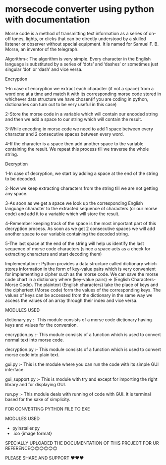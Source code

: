 # morsecode converter using python with documentation
Morse code is a method of transmitting text information as a series of on-off tones, lights, or clicks that can be directly understood by a skilled listener or observer without special equipment. It is named for Samuel F. B. Morse, an inventor of the telegraph.

Algorithm-: The algorithm is very simple. Every character in the English language is substituted by a series of ‘dots’ and ‘dashes’ or sometimes just singular ‘dot’ or ‘dash’ and vice versa.

Encryption

1-In case of encryption we extract each character (if not a space) from a word one at a time and match it with its corresponding morse code stored in whichever data structure we have chosen(if you are coding in python, dictionaries can turn out to be very useful in this case)

2-Store the morse code in a variable which will contain our encoded string and then we add a space to our string which will contain the result.

3-While encoding in morse code we need to add 1 space between every character and 2 consecutive spaces between every word.

4-If the character is a space then add another space to the variable containing the result. We repeat this process till we traverse the whole string.

Decryption

1-In case of decryption, we start by adding a space at the end of the string to be decoded.

2-Now we keep extracting characters from the string till we are not getting any space.

3-As soon as we get a space we look up the corresponding English language character to the extracted sequence of characters (or our morse code) and add it to a variable which will store the result.

4-Remember keeping track of the space is the most important part of this decryption process. As soon as we get 2 consecutive spaces we will add another space to our variable containing the decoded string.

5-The last space at the end of the string will help us identify the last sequence of morse code characters (since a space acts as a check for extracting characters and start decoding them)

Implementation-: Python provides a data structure called dictionary which stores information in the form of key-value pairs which is very convenient for implementing a cipher such as the morse code. We can save the morse code chart in a dictionary where (key-value pairs) => (English Characters-Morse Code). The plaintext (English characters) take the place of keys and the ciphertext (Morse code) form the values of the corresponding keys. The values of keys can be accessed from the dictionary in the same way we access the values of an array through their index and vice versa.

MODULES USED

dictionary.py :- This module consists of a morse code dictionary having keys and values for the conversion.

encryption.py :- This module consists of a function which is used to convert normal text into morse code.

decryption.py :- This module consists of a function which is used to convert morse code into plain text.

gui.py :- This is the module where you can run the code with its simple GUI interface.

gui_support.py :- This is module with try and except for importing the right library and for displaying GUI.

run.py :- This module deals with running of code with GUI. It is terminal based for the sake of simplicity.


FOR CONVERTING PYTHON FILE  TO EXE 

MODULES USED
* pyinstaller.py
* .ico  {image format}

SPECIALLY   UPLOADED THE DOCUMENTATION OF THIS PROJECT FOR UR REFERENCE😊😊😊😊😊😊


PLEASE SHARE AND SUPPORT
❤❤❤
